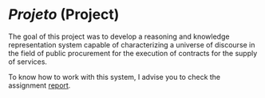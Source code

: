 # *Projeto* (Project)

The goal of this project was to develop a reasoning and knowledge representation system capable of characterizing a universe of discourse in the field of public procurement for the execution of contracts for the supply of services. 

To know how to work with this system, I advise you to check the assignment [report](relatorio.pdf).
